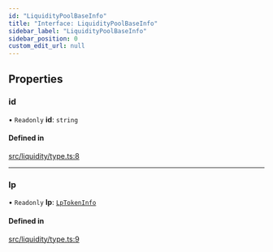 ```yaml
---
id: "LiquidityPoolBaseInfo"
title: "Interface: LiquidityPoolBaseInfo"
sidebar_label: "LiquidityPoolBaseInfo"
sidebar_position: 0
custom_edit_url: null
---
```


## Properties

### id

• `Readonly` **id**: `string`

#### Defined in

[src/liquidity/type.ts:8](https://github.com/alpha-defi/raydium-sdk/blob/108ded9/src/liquidity/type.ts#L8)

___

### lp

• `Readonly` **lp**: [`LpTokenInfo`](LpTokenInfo.md)

#### Defined in

[src/liquidity/type.ts:9](https://github.com/alpha-defi/raydium-sdk/blob/108ded9/src/liquidity/type.ts#L9)

